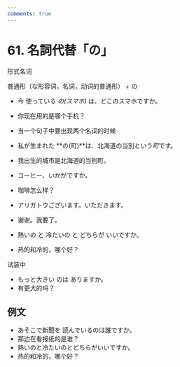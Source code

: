 ```yaml
---
comments: true
---
```


# 61. 名詞代替「の」

形式名词

普通形（な形容词，名词，动词的普通形） + の 


- 今 使っている *の(スマホ)* は、どこのスマホですか。
- 你现在用的是哪个手机？
- 当一个句子中要出现两个名词的时候

- 私が生まれた **の(町)**は、北海道の当別という*町*です。
- 我出生的城市是北海道的当别町。

- コーヒー、いかがですか。
- 咖啡怎么样？
- アリガトウございます。いただきます。
- 谢谢。我要了。
- 熱いの と 冷たいの と どちらが いいですか。
- 热的和冷的，哪个好？

试装中

- もっと大きい のは ありますか。
- 有更大的吗？

## 例文

- あそこで新聞を 読んでいるのは誰ですか。
- 那边在看报纸的是谁？
- 熱いのと冷たいのとどちらがいいですか。
- 热的和冷的，哪个好？


